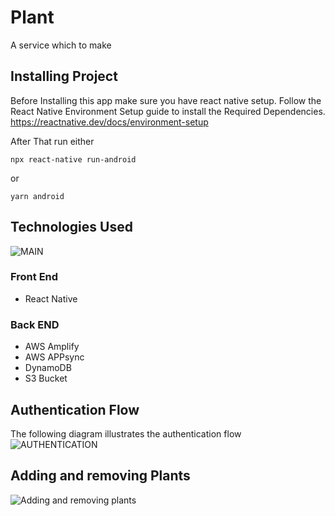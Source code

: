 # Plant
A service which to make 
## Installing Project
Before Installing this app make sure you have react native setup. Follow the React Native Environment Setup guide to install the Required Dependencies.
https://reactnative.dev/docs/environment-setup

After That run either
```
npx react-native run-android
```
or
```
yarn android
```

## Technologies Used
![MAIN](https://user-images.githubusercontent.com/40543508/132407153-f8190bdf-c62c-42e1-a173-029374a15f8f.png)
### Front End
- React Native
### Back END
- AWS Amplify
- AWS APPsync
- DynamoDB
- S3 Bucket

## Authentication Flow
The following diagram illustrates the authentication flow
![AUTHENTICATION](https://user-images.githubusercontent.com/40543508/132407125-4c3c6015-a577-49f4-adf0-ddb9727f59fd.png)
## Adding and removing Plants
![Adding and removing plants](https://user-images.githubusercontent.com/40543508/132406063-cb5e0475-03cb-40e7-99e7-ab4e25f69341.png)

